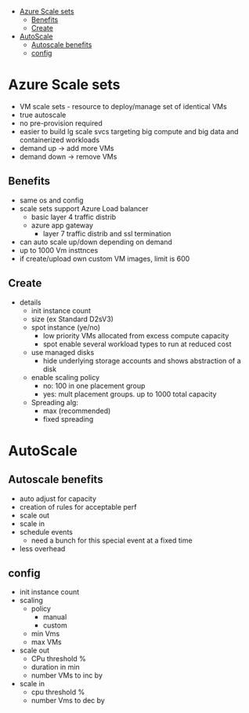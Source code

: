 - [Azure Scale sets](#azure-scale-sets)
  - [Benefits](#benefits)
  - [Create](#create)
- [AutoScale](#autoscale)
  - [Autoscale benefits](#autoscale-benefits)
  - [config](#config)
# Azure Scale sets

* VM scale sets - resource to deploy/manage set of identical VMs
* true autoscale
* no pre-provision required
* easier to build lg scale svcs targeting big compute and big data and containerized workloads
* demand up -> add more VMs
* demand down -> remove VMs

## Benefits
* same os and config
* scale sets support Azure Load balancer
  * basic layer 4 traffic distrib
  * azure app gateway 
    * layer 7 traffic distrib and ssl termination
* can auto scale up/down depending on demand
* up to 1000 Vm insttnces
* if create/upload own custom VM images, limit is 600

## Create
* details
  * init instance count
  * size (ex Standard D2sV3)
  * spot instance (ye/no)
    * low priority VMs allocated from excess compute capacity
    * spot enable several workload types to run at reduced cost
  * use managed disks
    * hide underlying storage accounts and shows abstraction of a disk
  * enable scaling policy
    * no: 100 in one placement group
    * yes: mult placement groups. up to 1000 total capacity
  * Spreading alg:
    * max (recommended)
    * fixed spreading

# AutoScale
## Autoscale benefits
* auto adjust for capacity
* creation of rules for acceptable perf
* scale out
* scale in
* schedule events
  * need a bunch for this special event at a fixed time
* less overhead

## config
* init instance count
* scaling
  * policy
    * manual
    * custom
  * min Vms
  * max VMs
* scale out
  * CPu threshold %
  * duration in min
  * number VMs to inc by
* scale in
  * cpu threshold %
  * number Vms to dec by
